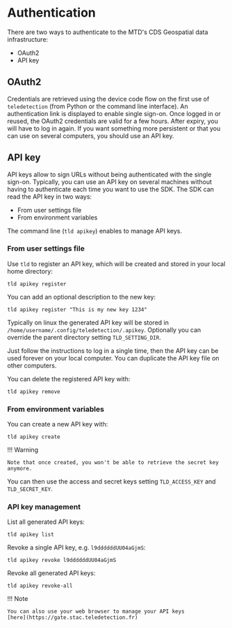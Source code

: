 # Authentication

There are two ways to authenticate to the MTD's CDS Geospatial data infrastructure:
- OAuth2
- API key

## OAuth2

Credentials are retrieved using the device code flow on the first use of `teledetection` (from Python or the command line interface). An authentication link is displayed to enable single sign-on. Once logged in or reused, the OAuth2 credentials are valid for a few hours. After expiry, you will have to log in again. If you want something more persistent or that you can use on several computers, you should use an API key.
## API key

API keys allow to sign URLs without being authenticated with the single sign-on. Typically, you can use an API key on several machines without having to authenticate each time you want to use the SDK. The SDK can read the API key in two ways:
- From user settings file
- From environment variables

The command line (`tld apikey`) enables to manage API keys.

### From user settings file

Use `tld` to register an API key, which will be created and stored in your local home directory:
```commandline
tld apikey register
```

You can add an optional description to the new key:

```commandline
tld apikey register "This is my new key 1234"
```

Typically on linux the generated API key will be stored in
`/home/username/.config/teledetection/.apikey`.
Optionally you can override the parent directory setting `TLD_SETTING_DIR`.

Just follow the instructions to log in a single time, then the API key can be 
used forever on your local computer.
You can duplicate the API key file on other computers.

You can delete the registered API key with:

```commandline
tld apikey remove
```

### From environment variables

You can create a new API key with:

```commandline
tld apikey create
```

!!! Warning

    Note that once created, you won't be able to retrieve the secret key 
    anymore. 

You can then use the access and secret keys setting `TLD_ACCESS_KEY` 
and `TLD_SECRET_KEY`. 

### API key management

List all generated API keys:

```commandline
tld apikey list
```

Revoke a single API key, e.g. `l9ddddddUU04aGjmS`:

```commandline
tld apikey revoke l9ddddddUU04aGjmS
```

Revoke all generated API keys:

```commandline
tld apikey revoke-all
```

!!! Note

    You can also use your web browser to manage your API keys 
    [here](https://gate.stac.teledetection.fr)
